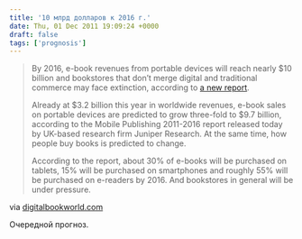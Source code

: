 ```yaml
---
title: '10 млрд долларов к 2016 г.'
date: Thu, 01 Dec 2011 19:09:24 +0000
draft: false
tags: ['prognosis']
---
```


> By 2016, e-book revenues from portable devices will reach nearly $10 billion and bookstores that don’t merge digital and traditional commerce may face extinction, according to [a new report](http://www.juniperresearch.com/reports/Mobile_Publishing).
> 
> Already at $3.2 billion this year in worldwide revenues, e-book sales on portable devices are predicted to grow three-fold to $9.7 billion, according to the Mobile Publishing 2011-2016 report released today by UK-based research firm Juniper Research. At the same time, how people buy books is predicted to change.
> 
> According to the report, about 30% of e-books will be purchased on tablets, 15% will be purchased on smartphones and roughly 55% will be purchased on e-readers by 2016. And bookstores in general will be under pressure.

via [digitalbookworld.com](http://www.digitalbookworld.com/2011/research-e-books-at-10-billion-bookstores-under-pressure-in-2016/)

Очередной прогноз.